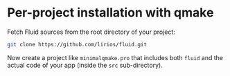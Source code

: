 # Per-project installation with qmake

Fetch Fluid sources from the root directory of your project:

```sh
git clone https://github.com/lirios/fluid.git
```

Now create a project like `minimalqmake.pro` that includes both `fluid`
and the actual code of your app (inside the `src` sub-directory).
